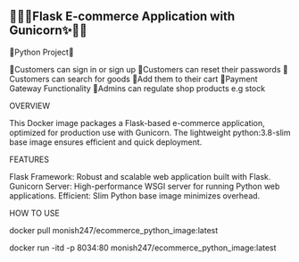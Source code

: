 ## 🐱‍🏍✨Flask E-commerce Application with Gunicorn✨🐱‍🏍

🐍Python Project🐍

📌Customers can sign in or sign up
📌Customers can reset their passwords
📌Customers can search for goods
📌Add them to their cart
📌Payment Gateway Functionality
📌Admins can regulate shop products e.g stock 


OVERVIEW

This Docker image packages a Flask-based e-commerce application, optimized for production use with Gunicorn. The lightweight python:3.8-slim base image ensures efficient and quick deployment.

FEATURES

Flask Framework: Robust and scalable web application built with Flask.
Gunicorn Server: High-performance WSGI server for running Python web applications.
Efficient: Slim Python base image minimizes overhead.

HOW TO USE 

docker pull monish247/ecommerce_python_image:latest   

docker run -itd -p 8034:80 monish247/ecommerce_python_image:latest

